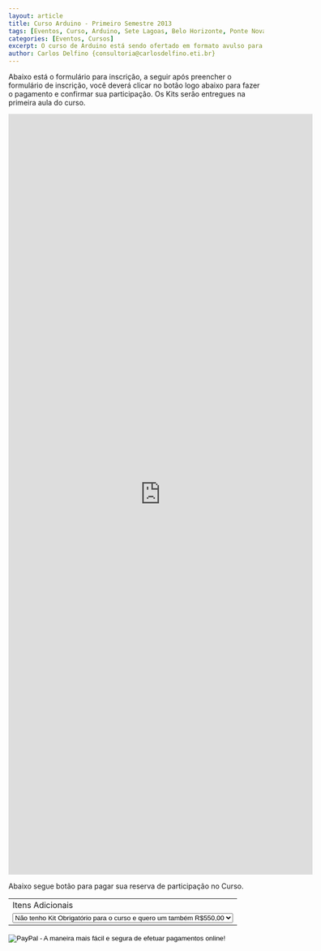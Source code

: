 ```yaml
---
layout: article
title: Curso Arduino - Primeiro Semestre 2013
tags: [Eventos, Curso, Arduino, Sete Lagoas, Belo Horizonte, Ponte Nova, Santa Luzia, Lagoa Santa, Nova Lima]
categories: [Eventos, Cursos]
excerpt: O curso de Arduino está sendo ofertado em formato avulso para montagem local como curso de extensão ou turmas fechadas, para escolas do ensino médio, ensino técnico e superior, além de empresas e grupos de estudos.
author: Carlos Delfino {consultoria@carlosdelfino.eti.br}
---
```

Abaixo está o formulário para inscrição, a seguir após preencher o formulário de inscrição, você deverá 
clicar no botão logo abaixo para fazer o pagamento e confirmar sua participação. Os Kits serão entregues
na primeira aula do curso. 

<iframe src="https://docs.google.com/forms/d/1blnysuczd_6UqZeyGRAcjMhIFCDsagoEglbX2BTOCxc/viewform?embedded=true" 
width="600" height="1500px" 
frameborder="0" marginheight="0" marginwidth="0">Carregando...</iframe>

Abaixo segue botão para pagar sua reserva de participação no Curso.

<form action="https://www.paypal.com/cgi-bin/webscr" method="post" target="_top">
<input type="hidden" name="cmd" value="_s-xclick">
<input type="hidden" name="hosted_button_id" value="5VKZYUTSX7V48">
<table>
<tr><td><input type="hidden" name="on0" value="Itens Adicionais">Itens Adicionais</td></tr><tr><td><select name="os0">
	<option value="Não tenho  Kit Obrigatório para o curso e quero um também">Não tenho  Kit Obrigatório para o curso e quero um também R$550,00</option>
	<option value="Já tenho o Kit, quero apenas a pré matrícula">Já tenho o Kit, quero apenas a pré matrícula R$300,00</option>
	<option value="Apenas quero pagar o Kit por enquanto">Apenas quero pagar o Kit por enquanto R$270,00</option>
</select> </td></tr>
</table>
<input type="hidden" name="currency_code" value="BRL">
<input type="image" src="https://www.paypalobjects.com/pt_BR/BR/i/btn/btn_buynowCC_LG.gif" border="0" name="submit" alt="PayPal - A maneira mais fácil e segura de efetuar pagamentos online!">
<img alt="" border="0" src="https://www.paypalobjects.com/pt_BR/i/scr/pixel.gif" width="1" height="1">
</form>
